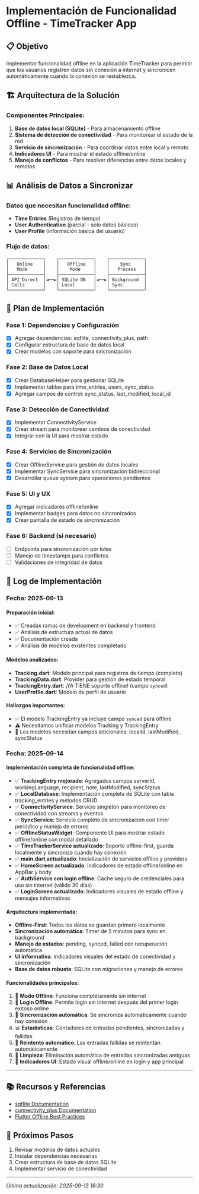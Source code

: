 # Implementación de Funcionalidad Offline - TimeTracker App

## 📋 Objetivo
Implementar funcionalidad offline en la aplicación TimeTracker para permitir que los usuarios registren datos sin conexión a internet y sincronicen automáticamente cuando la conexión se restablezca.

## 🏗️ Arquitectura de la Solución

### Componentes Principales:
1. **Base de datos local (SQLite)** - Para almacenamiento offline
2. **Sistema de detección de conectividad** - Para monitorear el estado de la red
3. **Servicio de sincronización** - Para coordinar datos entre local y remoto
4. **Indicadores UI** - Para mostrar el estado offline/online
5. **Manejo de conflictos** - Para resolver diferencias entre datos locales y remotos

## 📊 Análisis de Datos a Sincronizar

### Datos que necesitan funcionalidad offline:
- **Time Entries** (Registros de tiempo)
- **User Authentication** (parcial - solo datos básicos)
- **User Profile** (información básica del usuario)

### Flujo de datos:
```
┌─────────────┐    ┌─────────────┐    ┌─────────────┐
│   Online    │    │   Offline   │    │    Sync     │
│   Mode      │    │    Mode     │    │   Process   │
├─────────────┤    ├─────────────┤    ├─────────────┤
│ API Direct  │◄──►│ SQLite DB   │◄──►│ Background  │
│ Calls       │    │ Local       │    │ Sync        │
└─────────────┘    └─────────────┘    └─────────────┘
```

## 🔧 Plan de Implementación

### Fase 1: Dependencias y Configuración
- [x] Agregar dependencias: sqflite, connectivity_plus, path
- [x] Configurar estructura de base de datos local
- [x] Crear modelos con soporte para sincronización

### Fase 2: Base de Datos Local
- [x] Crear DatabaseHelper para gestionar SQLite
- [x] Implementar tablas para time_entries, users, sync_status
- [x] Agregar campos de control: sync_status, last_modified, local_id

### Fase 3: Detección de Conectividad
- [x] Implementar ConnectivityService
- [x] Crear stream para monitorear cambios de conectividad
- [x] Integrar con la UI para mostrar estado

### Fase 4: Servicios de Sincronización
- [x] Crear OfflineService para gestión de datos locales
- [x] Implementar SyncService para sincronización bidireccional
- [x] Desarrollar queue system para operaciones pendientes

### Fase 5: UI y UX
- [x] Agregar indicadores offline/online
- [x] Implementar badges para datos no sincronizados
- [x] Crear pantalla de estado de sincronización

### Fase 6: Backend (si necesario)
- [ ] Endpoints para sincronización por lotes
- [ ] Manejo de timestamps para conflictos
- [ ] Validaciones de integridad de datos

## 📝 Log de Implementación

### Fecha: 2025-09-13
#### Preparación inicial:
- ✅ Creadas ramas de development en backend y frontend
- ✅ Análisis de estructura actual de datos
- ✅ Documentación creada
- ✅ Análisis de modelos existentes completado

#### Modelos analizados:
- **Tracking.dart**: Modelo principal para registros de tiempo (completo)
- **TrackingData.dart**: Provider para gestión de estado temporal
- **TrackingEntry.dart**: ¡YA TIENE soporte offline! (campo `synced`)
- **UserProfile.dart**: Modelo de perfil de usuario

#### Hallazgos importantes:
- ✅ El modelo TrackingEntry ya incluye campo `synced` para offline
- ⚠️ Necesitamos unificar modelos Tracking y TrackingEntry
- 📝 Los modelos necesitan campos adicionales: localId, lastModified, syncStatus

### Fecha: 2025-09-14
#### Implementación completa de funcionalidad offline:
- ✅ **TrackingEntry mejorado**: Agregados campos serverId, workingLanguage, recipient, note, lastModified, syncStatus
- ✅ **LocalDatabase**: Implementación completa de SQLite con tabla tracking_entries y métodos CRUD
- ✅ **ConnectivityService**: Servicio singleton para monitoreo de conectividad con streams y eventos
- ✅ **SyncService**: Servicio completo de sincronización con timer periódico y manejo de errores
- ✅ **OfflineStatusWidget**: Componente UI para mostrar estado offline/online con modal detallado
- ✅ **TimeTrackerService actualizado**: Soporte offline-first, guarda localmente y sincroniza cuando hay conexión
- ✅ **main.dart actualizado**: Inicialización de servicios offline y providers
- ✅ **HomeScreen actualizado**: Indicadores de estado offline/online en AppBar y body
- ✅ **AuthService con login offline**: Cache seguro de credenciales para uso sin internet (válido 30 días)
- ✅ **LoginScreen actualizado**: Indicadores visuales de estado offline y mensajes informativos

#### Arquitectura implementada:
- **Offline-First**: Todos los datos se guardan primero localmente
- **Sincronización automática**: Timer de 5 minutos para sync en background
- **Manejo de estados**: pending, synced, failed con recuperación automática
- **UI informativa**: Indicadores visuales del estado de conectividad y sincronización
- **Base de datos robusta**: SQLite con migraciones y manejo de errores

#### Funcionalidades principales:
1. 📱 **Modo Offline**: Funciona completamente sin internet
2. 🔐 **Login Offline**: Permite login sin internet después del primer login exitoso online
3. 🔄 **Sincronización automática**: Se sincroniza automáticamente cuando hay conexión
4. 📊 **Estadísticas**: Contadores de entradas pendientes, sincronizadas y fallidas
5. 🔄 **Reintento automático**: Las entradas fallidas se reintentan automáticamente
6. 🧹 **Limpieza**: Eliminación automática de entradas sincronizadas antiguas
7. 📡 **Indicadores UI**: Estado visual offline/online en login y app principal

---

## 📚 Recursos y Referencias
- [sqflite Documentation](https://pub.dev/packages/sqflite)
- [connectivity_plus Documentation](https://pub.dev/packages/connectivity_plus)
- [Flutter Offline Best Practices](https://docs.flutter.dev/development/data-and-backend/state-mgmt/options)

## 🚀 Próximos Pasos
1. Revisar modelos de datos actuales
2. Instalar dependencias necesarias
3. Crear estructura de base de datos SQLite
4. Implementar servicio de conectividad

---
*Última actualización: 2025-09-13 18:30*